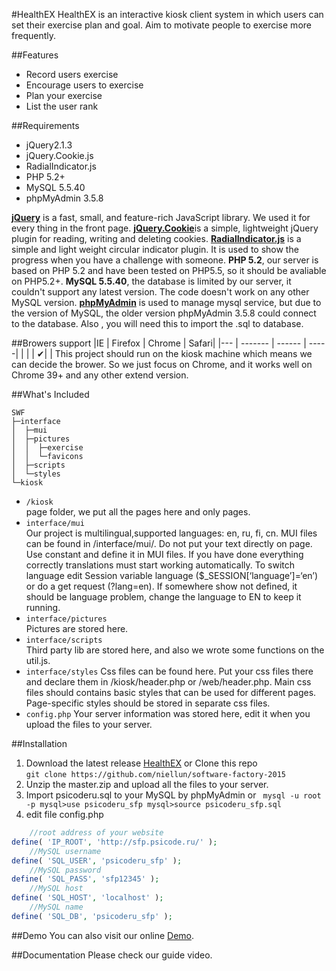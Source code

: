 #HealthEX
HealthEX is an interactive kiosk client system in which users can set their exercise plan and goal. Aim to motivate people to exercise more frequently.

##Features
* Record users exercise 
* Encourage users to exercise
* Plan your exercise
* List the user rank

##Requirements
* jQuery2.1.3  
* jQuery.Cookie.js
* RadialIndicator.js
* PHP 5.2+
* MySQL 5.5.40
* phpMyAdmin 3.5.8

[**jQuery**](https://jquery.com/) is a fast, small, and feature-rich JavaScript library. We used it for every thing in the front page.
[**jQuery.Cookie**](https://plugins.jquery.com/cookie/)is a simple, lightweight jQuery plugin for reading, writing and deleting cookies. 
[**RadialIndicator.js**](http://ignitersworld.com/lab/radialIndicator.html) is a simple and light weight circular indicator plugin. It is used to show the progress when you have a challenge with someone.
**PHP 5.2**, our server is based on PHP 5.2 and have been tested on PHP5.5, so it should be avaliable on PHP5.2+. 
**MySQL 5.5.40**, the database is limited by our server, it couldn't support any latest version. The code doesn't work on any other MySQL version.
[**phpMyAdmin**](http://sourceforge.net/projects/phpmyadmin/files/phpMyAdmin/3.5.8/) is used to manage mysql service, but due to the version of MySQL, the older version phpMyAdmin 3.5.8 could connect to the database. Also , you will need this to import the .sql to database.

##Browers support
|IE  | Firefox | Chrome | Safari|
|--- | ------- | ------ | -----|
| 	|		|  		✔| |
This project should run on the kiosk machine which means we can decide the brower. So we just focus on Chrome, and it works well on Chrome 39+ and any other extend version. 

##What's Included
```
SWF
├─interface
│  ├─mui
│  ├─pictures 
│  │  ├─exercise
│  │  └─favicons          
│  ├─scripts 
│  └─styles     
└─kiosk
```
* `/kiosk` 				
page folder, we put all the pages here and only pages. 
* `interface/mui` 		
Our project is multilingual,supported languages: en, ru, fi, cn. MUI files can be found in /interface/mui/. Do not put your text directly on page. Use constant and define it in MUI files. If you have done everything correctly translations must start working automatically. To switch language edit Session variable language ($_SESSION[‘language’]=‘en’) or do a get request (<URI>?lang=en). If somewhere show not defined, it should be language problem, change the language to EN to keep it running.
* `interface/pictures`	
Pictures are stored here.
* `interface/scripts`	
Third party lib are stored here, and also we wrote some functions on the util.js.
* `interface/styles`
Css files can be found here. Put your css files there and declare them in /kiosk/header.php or /web/header.php. Main css files should contains basic styles that can be used for different pages. Page-specific styles should be stored in separate css files.
* `config.php`
Your server information was stored here, edit it when you upload the files to your server.

##Installation
1. Download the latest release [HealthEX](https://github.com/niellun/software-factory-2015/archive/master.zip)  or Clone this repo  
`git clone https://github.com/niellun/software-factory-2015`
2. Unzip the master.zip and upload all the files to your server.
3. Import psicoderu.sql to your MySQL by phpMyAdmin or 
	`
	mysql -u root -p
	mysql>use psicoderu_sfp
	mysql>source psicoderu_sfp.sql`
4. edit file config.php
```php
	//root address of your website
define( 'IP_ROOT', 'http://sfp.psicode.ru/' ); 
	//MySQL username
define( 'SQL_USER', 'psicoderu_sfp' );	
	//MySQL password
define( 'SQL_PASS', 'sfp12345' );
	//MySQL host
define( 'SQL_HOST', 'localhost' );
	//MySQL name
define( 'SQL_DB', 'psicoderu_sfp' );
```

##Demo
You can also visit our online [Demo](http://sfp.psicode.ru/kiosk/login.php).

##Documentation
Please check our guide video.




